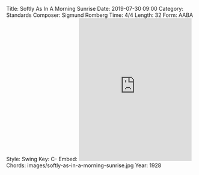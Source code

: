 Title: Softly As In A Morning Sunrise
Date: 2019-07-30 09:00
Category: Standards
Composer: Sigmund Romberg
Time: 4/4
Length: 32
Form: AABA
Style: Swing
Key: C-
Embed: <iframe src="https://open.spotify.com/embed/user/thatdavidmiller/playlist/7mr3fX6UIoznwopes3uXDQ" width="300" height="380" frameborder="0" allowtransparency="true" allow="encrypted-media"></iframe>
Chords: images/softly-as-in-a-morning-sunrise.jpg
Year: 1928
